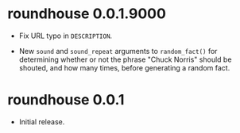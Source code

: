 # roundhouse 0.0.1.9000

* Fix URL typo in `DESCRIPTION`.

* New `sound` and `sound_repeat` arguments to `random_fact()` for determining whether or not the phrase "Chuck Norris" should be shouted, and how many times, before generating a random fact.


# roundhouse 0.0.1

* Initial release.
